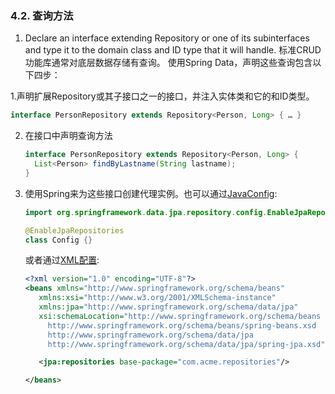 ### 4.2. 查询方法

1. Declare an interface extending Repository or one of its subinterfaces and type it to the domain class and ID type that it will handle.
标准CRUD功能库通常对底层数据存储有查询。 使用Spring Data，声明这些查询包含以下四步：

1.声明扩展Repository或其子接口之一的接口，并注入实体类和它的和ID类型。

   ```java
   interface PersonRepository extends Repository<Person, Long> { … }
   ```

2. 在接口中声明查询方法

   ```java
   interface PersonRepository extends Repository<Person, Long> {
     List<Person> findByLastname(String lastname);
   }
   ```

3. 使用Spring来为这些接口创建代理实例。也可以通过[JavaConfig](http://docs.spring.io/spring-data/jpa/docs/2.0.x/reference/html/#repositories.create-instances.java-config):

   ```java
   import org.springframework.data.jpa.repository.config.EnableJpaRepositories;

   @EnableJpaRepositories
   class Config {}
   ```

   或者通过[XML配置](http://docs.spring.io/spring-data/jpa/docs/2.0.x/reference/html/#repositories.create-instances):

   ```xml
   <?xml version="1.0" encoding="UTF-8"?>
   <beans xmlns="http://www.springframework.org/schema/beans"
      xmlns:xsi="http://www.w3.org/2001/XMLSchema-instance"
      xmlns:jpa="http://www.springframework.org/schema/data/jpa"
      xsi:schemaLocation="http://www.springframework.org/schema/beans
        http://www.springframework.org/schema/beans/spring-beans.xsd
        http://www.springframework.org/schema/data/jpa
        http://www.springframework.org/schema/data/jpa/spring-jpa.xsd">

      <jpa:repositories base-package="com.acme.repositories"/>

   </beans>
   ```
